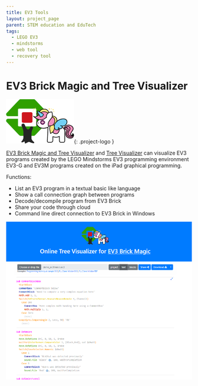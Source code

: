 ```yaml
---
title: EV3 Tools
layout: project_page
parent: STEM education and EduTech
tags:
  - LEGO EV3
  - mindstorms
  - web tool
  - recovery tool
---
```



# EV3 Brick Magic and Tree Visualizer

![logo](/assets/projects/ev3treevis_logo.png){: .project-logo }

[EV3 Brick Magic and Tree Visualizer](http://ev3treevis.azurewebsites.net/) and [Tree Visualizer](https://afarago.github.io/EV3TreeVisualizerPages) can visualize EV3 programs created by the LEGO Mindstorms EV3 programming environment EV3-G and EV3M programs created on the iPad graphical programming.

Functions:
* List an EV3 program in a textual basic like language
* Show a call connection graph between programs
* Decode/decompile program from EV3 Brick
* Share your code through cloud
* Command line direct connection to EV3 Brick in Windows

![ev3treevis](/assets/projects/ev3treevis.png)